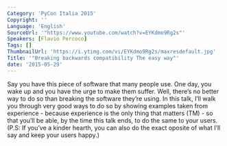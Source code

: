 ```yaml
---
Category: 'PyCon Italia 2015'
Copyright: ''
Language: 'English'
SourceUrl: '"https://www.youtube.com/watch?v=EYKdmo9Rg2s"'
Speakers: [Flavio Percoco]
Tags: []
ThumbnailUrl: 'https://i.ytimg.com/vi/EYKdmo9Rg2s/maxresdefault.jpg'
Title: '"Breaking backwards compatibility The easy way"'
date: '2015-05-29'
---
```

Say you have this piece of software that many people use. One day, you wake up and you have the urge to make them suffer. Well, there’s no better way to do so than breaking the software they’re using.
In this talk, I’ll walk you through very good ways to do so by showing examples taken from experience - because experience is the only thing that matters (TM) - so that you’ll be able, by the time this talk ends, to do the same to your users.
(P.S: If you’ve a kinder hearth, you can also do the exact oposite of what I’ll say and keep your users happy.)
